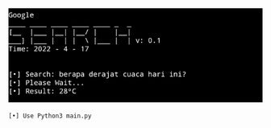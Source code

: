 <img src="https://raw.githubusercontent.com/rafikhalbi/searching/main/Data/Screenshot_20220417-191255-1.jpg">

```[•] Use Python3 main.py```
